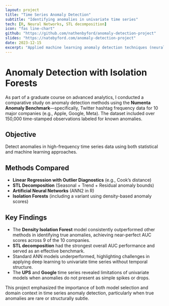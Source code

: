 ```yaml
---
layout: project
title: "Time Series Anomaly Detection"
subtitle: "Identifying anomalies in univariate time series"
tech: [R, Neural Networks, STL decomposition]
icon: "fas line-chart"
github: "https://github.com/nathenbyford/anomaly-detection-project"
slides: "https://natebyford.com/anomaly-detection-project"
date: 2023-12-15
excerpt: "Applied machine learning anomaly detection techniques (neural networks, STL, regression leverage points, isolation forests) to identify irregularities in complex time series datasets."
---
```


# Anomaly Detection with Isolation Forests

As part of a graduate course on advanced analytics, I conducted a comparative study on anomaly detection methods using the **Numenta Anomaly Benchmark**—specifically, Twitter hashtag frequency data for 10 major companies (e.g., Apple, Google, Meta). The dataset included over 150,000 time-stamped observations labeled for known anomalies.

## Objective
Detect anomalies in high-frequency time series data using both statistical and machine learning approaches.

## Methods Compared
- **Linear Regression with Outlier Diagnostics** (e.g., Cook’s distance)
- **STL Decomposition** (Seasonal + Trend + Residual anomaly bounds)
- **Artificial Neural Networks** (ANN2 in R)
- **Isolation Forests** (including a variant using density-based anomaly scores)

## Key Findings
- The **Density Isolation Forest** model consistently outperformed other methods in identifying true anomalies, achieving near-perfect AUC scores across 9 of the 10 companies.
- **STL decomposition** had the strongest overall AUC performance and served as an effective benchmark.
- Standard ANN models underperformed, highlighting challenges in applying deep learning to univariate time series without temporal structure.
- The **UPS** and **Google** time series revealed limitations of univariate models when anomalies do not present as simple spikes or drops.

This project emphasized the importance of both model selection and domain context in time series anomaly detection, particularly when true anomalies are rare or structurally subtle.

